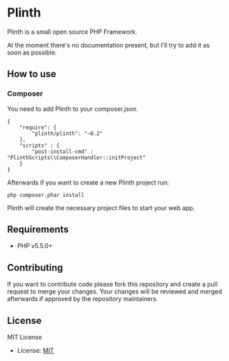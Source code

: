 # Plinth

Plinth is a small open source PHP Framework.

At the moment there's no documentation present, but I'll try to add it as soon as possible.

## How to use

### Composer

You need to add Plinth to your composer.json.

	{
	    "require": {
	        "plinth/plinth": "~0.2"
	    },
	    "scripts" : {
	    	"post-install-cmd" : "PlinthScripts\\ComposerHandler::initProject"
	    }
	}
	
Afterwards if you want to create a new Plinth project run:

	php composer.phar install
	
Plinth will create the necessary project files to start your web app.

## Requirements

* PHP v5.5.0+

## Contributing

If you want to contribute code please fork this repository and create a pull request to merge your changes.
Your changes will be reviewed and merged afterwards if approved by the repository maintainers.

## License

MIT License

* License: [MIT](LICENSE)